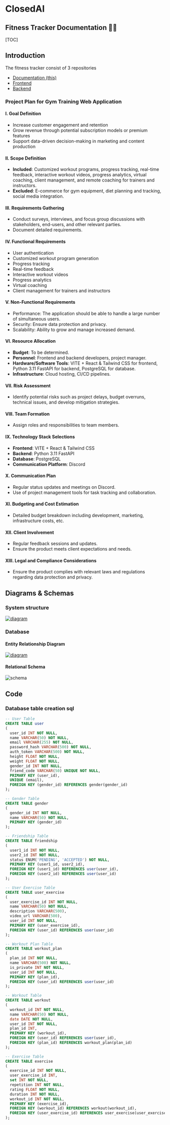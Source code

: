 # ClosedAI

## Fitness Tracker Documentation 🏃💨

[TOC]

## Introduction

The fitness tracker consist of 3 repositories

- [Documentation (this)](https://github.com/trzero0/ClosedAI)
- [Frontend](https://github.com/MughalAman/ClosedAI-Fitness-Tracker)
- [Backend](https://github.com/MughalAman/ClosedAI-Fitness-Tracker-API)

### Project Plan for Gym Training Web Application

#### **I. Goal Definition**
- Increase customer engagement and retention
- Grow revenue through potential subscription models or premium features
- Support data-driven decision-making in marketing and content production


#### **II. Scope Definition**
- **Included**: Customized workout programs, progress tracking, real-time feedback, interactive workout videos, progress analytics, virtual coaching, client management, and remote coaching for trainers and instructors.
- **Excluded**: E-commerce for gym equipment, diet planning and tracking, social media integration.


#### **III. Requirements Gathering**
- Conduct surveys, interviews, and focus group discussions with stakeholders, end-users, and other relevant parties.
- Document detailed requirements.


#### **IV. Functional Requirements**
- User authentication
- Customized workout program generation
- Progress tracking
- Real-time feedback
- Interactive workout videos
- Progress analytics
- Virtual coaching
- Client management for trainers and instructors


#### **V. Non-Functional Requirements**
- Performance: The application should be able to handle a large number of simultaneous users.
- Security: Ensure data protection and privacy.
- Scalability: Ability to grow and manage increased demand.

#### **VI. Resource Allocation**
- **Budget**: To be determined.
- **Personnel**: Frontend and backend developers, project manager.
- **Hardware/Software Tools**: VITE + React & Tailwind CSS for frontend, Python 3.11 FastAPI for backend, PostgreSQL for database.
- **Infrastructure**: Cloud hosting, CI/CD pipelines.

#### **VII. Risk Assessment**
- Identify potential risks such as project delays, budget overruns, technical issues, and develop mitigation strategies.

#### **VIII. Team Formation**
- Assign roles and responsibilities to team members.

#### **IX. Technology Stack Selections**
- **Frontend**: VITE + React & Tailwind CSS
- **Backend**: Python 3.11 FastAPI
- **Database**: PostgreSQL
- **Communication Platform**: Discord


#### **X. Communication Plan**
- Regular status updates and meetings on Discord.
- Use of project management tools for task tracking and collaboration.


#### **XI. Budgeting and Cost Estimation**
- Detailed budget breakdown including development, marketing, infrastructure costs, etc.


#### **XII. Client Involvement**
- Regular feedback sessions and updates.
- Ensure the product meets client expectations and needs.


#### **XIII. Legal and Compliance Considerations**
- Ensure the product complies with relevant laws and regulations regarding data protection and privacy.
## Diagrams & Schemas

### System structure

[![diagram](https://mermaid.ink/img/pako:eNplUc1uwjAMfhUrJ5AQl2mX3hgIxmFSpe3Yi0lMG9bEneMKMcS7L10PBeFDFH9_ku2rsezIFCb46AJ2VQQQZp3N1i0ncqs9HL1GSglU0H77WEO6JKUASaW32gvN54ML4J2TZn5shhKKjmRpOYzYBhUPmGhSrH6zf2qHKnNKLZR-2hEvhU9kNU2qrXDUHP3oE0KrcKYDYNc9Ul_o23OeD9bpLuYtj5NTYFXuH-XdRRuOsMWkT9y6Qd11Ci_L12fjjrluCbZeaBrz_jULE0gCepc3fh2wymhDgSpT5G_r60YrU8VbFmKv_HmJ1hR5z7QwfedQaeOxFgymOGKbMkrOK8vHeMP_U97-AAZPiqg?type=png)](https://mermaid.live/edit#pako:eNplUc1uwjAMfhUrJ5AQl2mX3hgIxmFSpe3Yi0lMG9bEneMKMcS7L10PBeFDFH9_ku2rsezIFCb46AJ2VQQQZp3N1i0ncqs9HL1GSglU0H77WEO6JKUASaW32gvN54ML4J2TZn5shhKKjmRpOYzYBhUPmGhSrH6zf2qHKnNKLZR-2hEvhU9kNU2qrXDUHP3oE0KrcKYDYNc9Ul_o23OeD9bpLuYtj5NTYFXuH-XdRRuOsMWkT9y6Qd11Ci_L12fjjrluCbZeaBrz_jULE0gCepc3fh2wymhDgSpT5G_r60YrU8VbFmKv_HmJ1hR5z7QwfedQaeOxFgymOGKbMkrOK8vHeMP_U97-AAZPiqg)


### Database
#### Entity Relationship Diagram
[![diagram](https://mermaid.ink/img/pako:eNrVVL1u2zAQfhWCk4smL6ChQNp6KNAGRoskQ9SBIc_0wRQpkCc7RuB3L6lQssJI7dxF4n387v-OL1w6Bbzi0ogQvqLQXjS1ZayX2V0Az16SzNjHLgpWNFCxQB6tzjA0Ak2BzdDaaO_ovCpgoSMRLWXxCKh3VLGtcWLAdjOYBqvAF7Y8aAwEfvWhYgeHKsPGabRT7FzbS4o3bWtQCkJnx0wDCU-LGg_O711HP0G6polxvNVtvUs1vJ0p1DN4iQHCgD_-HvyJA2xe9f7ldfQzWLtHBW7B07v6tGFa7AD0RiZsUk0vgFDqFo7Z82JkMfItGvh_5qR9DXiDkjoPX3bCaihmJnXkobd3Z5FWXfwMRgoi0MbjQcjTCkN_ohjok3MGhF2q2Dr3ZyzZTB3K5pTNO8WWdE_wHe2-0CShy8a376zH_GYa2u_79fWn6VZUCQ3pdroqiZTYy7eza3Khj67y-PzFxEVpWIKJXsU-g3FWB0aupKzHPfhmpelUMlJbfsXjnMdpVPHd6ztQc9pBAzWv4lEJv695bc-RJzpyv05W8morTIAr3rUxD8jv5IiCQnL-R35J029grvubTDz_Af2hzqY?type=png)](https://mermaid.live/edit#pako:eNrVVL1u2zAQfhWCk4smL6ChQNp6KNAGRoskQ9SBIc_0wRQpkCc7RuB3L6lQssJI7dxF4n387v-OL1w6Bbzi0ogQvqLQXjS1ZayX2V0Az16SzNjHLgpWNFCxQB6tzjA0Ak2BzdDaaO_ovCpgoSMRLWXxCKh3VLGtcWLAdjOYBqvAF7Y8aAwEfvWhYgeHKsPGabRT7FzbS4o3bWtQCkJnx0wDCU-LGg_O711HP0G6polxvNVtvUs1vJ0p1DN4iQHCgD_-HvyJA2xe9f7ldfQzWLtHBW7B07v6tGFa7AD0RiZsUk0vgFDqFo7Z82JkMfItGvh_5qR9DXiDkjoPX3bCaihmJnXkobd3Z5FWXfwMRgoi0MbjQcjTCkN_ohjok3MGhF2q2Dr3ZyzZTB3K5pTNO8WWdE_wHe2-0CShy8a376zH_GYa2u_79fWn6VZUCQ3pdroqiZTYy7eza3Khj67y-PzFxEVpWIKJXsU-g3FWB0aupKzHPfhmpelUMlJbfsXjnMdpVPHd6ztQc9pBAzWv4lEJv695bc-RJzpyv05W8morTIAr3rUxD8jv5IiCQnL-R35J029grvubTDz_Af2hzqY)

#### Relational Schema

![schema](https://showme.redstarplugin.com/d/d:TLh8GPIp)

## Code

### Database table creation sql

```sql
-- User Table
CREATE TABLE user
(
  user_id INT NOT NULL,
  name VARCHAR(50) NOT NULL,
  email VARCHAR(255) NOT NULL,
  password_hash VARCHAR(500) NOT NULL,
  auth_token VARCHAR(500) NOT NULL,
  height FLOAT NOT NULL,
  weight FLOAT NOT NULL,
  gender_id INT NOT NULL,
  friend_code VARCHAR(50) UNIQUE NOT NULL,
  PRIMARY KEY (user_id),
  UNIQUE (email),
  FOREIGN KEY (gender_id) REFERENCES gender(gender_id)
);

-- Gender Table
CREATE TABLE gender
(
  gender_id INT NOT NULL,
  name VARCHAR(50) NOT NULL,
  PRIMARY KEY (gender_id)
);

-- Friendship Table
CREATE TABLE friendship
(
  user1_id INT NOT NULL,
  user2_id INT NOT NULL,
  status ENUM('PENDING', 'ACCEPTED') NOT NULL,
  PRIMARY KEY (user1_id, user2_id),
  FOREIGN KEY (user1_id) REFERENCES user(user_id),
  FOREIGN KEY (user2_id) REFERENCES user(user_id)
);

-- User Exercise Table
CREATE TABLE user_exercise
(
  user_exercise_id INT NOT NULL,
  name VARCHAR(50) NOT NULL,
  description VARCHAR(500),
  video_url VARCHAR(500),
  user_id INT NOT NULL,
  PRIMARY KEY (user_exercise_id),
  FOREIGN KEY (user_id) REFERENCES user(user_id)
);

-- Workout Plan Table
CREATE TABLE workout_plan
(
  plan_id INT NOT NULL,
  name VARCHAR(500) NOT NULL,
  is_private INT NOT NULL,
  user_id INT NOT NULL,
  PRIMARY KEY (plan_id),
  FOREIGN KEY (user_id) REFERENCES user(user_id)
);

-- Workout Table
CREATE TABLE workout
(
  workout_id INT NOT NULL,
  name VARCHAR(50) NOT NULL,
  date DATE NOT NULL,
  user_id INT NOT NULL,
  plan_id INT,
  PRIMARY KEY (workout_id),
  FOREIGN KEY (user_id) REFERENCES user(user_id),
  FOREIGN KEY (plan_id) REFERENCES workout_plan(plan_id)
);

-- Exercise Table
CREATE TABLE exercise
(
  exercise_id INT NOT NULL,
  user_exercise_id INT,
  set INT NOT NULL,
  repetition INT NOT NULL,
  rating FLOAT NOT NULL,
  duration INT NOT NULL,
  workout_id INT NOT NULL,
  PRIMARY KEY (exercise_id),
  FOREIGN KEY (workout_id) REFERENCES workout(workout_id),
  FOREIGN KEY (user_exercise_id) REFERENCES user_exercise(user_exercise_id)
);
```

